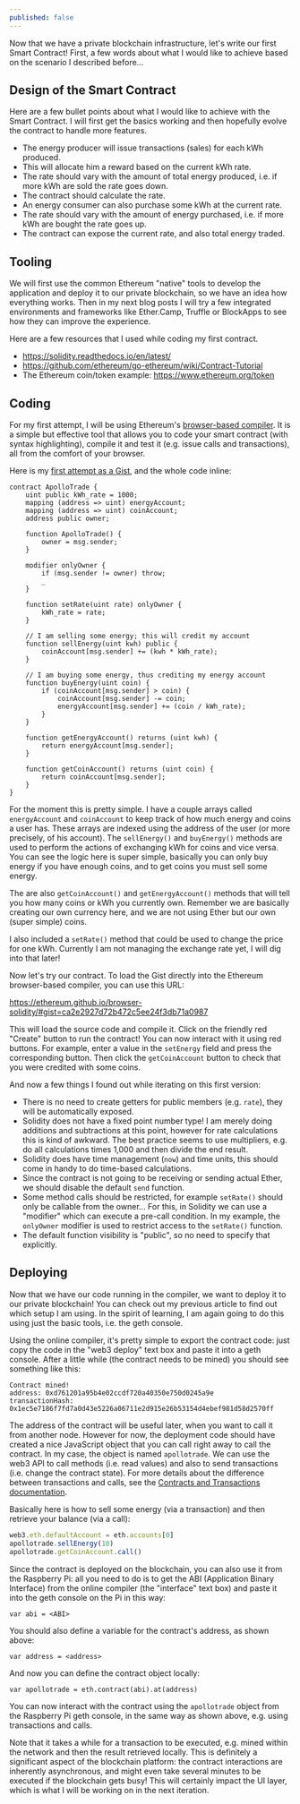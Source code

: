 ```yaml
---
published: false
---
```

Now that we have a private blockchain infrastructure, let's write our first Smart Contract! First, a few words about what I would like to achieve based on the scenario I described before...

## Design of the Smart Contract

Here are a few bullet points about what I would like to achieve with the Smart Contract. I will first get the basics working and then hopefully evolve the contract to handle more features.

- The energy producer will issue transactions (sales) for each kWh produced.
- This will allocate him a reward based on the current kWh rate.
- The rate should vary with the amount of total energy produced, i.e. if more kWh are sold the rate goes down.
- The contract should calculate the rate.
- An energy consumer can also purchase some kWh at the current rate.
- The rate should vary with the amount of energy purchased, i.e. if more kWh are bought the rate goes up.
- The contract can expose the current rate, and also total energy traded.

## Tooling

We will first use the common Ethereum "native" tools to develop the application and deploy it to our private blockchain, so we have an idea how everything works. Then in my next blog posts I will try a few integrated environments and frameworks like Ether.Camp, Truffle or BlockApps to see how they can improve the experience.

Here are a few resources that I used while coding my first contract.

- https://solidity.readthedocs.io/en/latest/
- https://github.com/ethereum/go-ethereum/wiki/Contract-Tutorial
- The Ethereum coin/token example: https://www.ethereum.org/token

## Coding

For my first attempt, I will be using Ethereum's [browser-based compiler](https://ethereum.github.io/browser-solidity/). It is a simple but effective tool that allows you to code your smart contract (with syntax highlighting), compile it and test it (e.g. issue calls and transactions), all from the comfort of your browser.

Here is my [first attempt as a Gist](https://gist.github.com/tomconte/ca2e2927d72b472c5ee24f3db71a0987), and the whole code inline:

~~~
contract ApolloTrade {
    uint public kWh_rate = 1000;
    mapping (address => uint) energyAccount;
    mapping (address => uint) coinAccount;
    address public owner;
    
    function ApolloTrade() {
        owner = msg.sender;
    }
    
    modifier onlyOwner {
        if (msg.sender != owner) throw;
        _
    }
    
    function setRate(uint rate) onlyOwner {
        kWh_rate = rate;
    }

    // I am selling some energy; this will credit my account
    function sellEnergy(uint kwh) public {
        coinAccount[msg.sender] += (kwh * kWh_rate);
    }

    // I am buying some energy, thus crediting my energy account
    function buyEnergy(uint coin) {
        if (coinAccount[msg.sender] > coin) {
            coinAccount[msg.sender] -= coin;
            energyAccount[msg.sender] += (coin / kWh_rate);
        }
    }
    
    function getEnergyAccount() returns (uint kwh) {
        return energyAccount[msg.sender];
    }

    function getCoinAccount() returns (uint coin) {
        return coinAccount[msg.sender];
    }
}
~~~

For the moment this is pretty simple. I have a couple arrays called `energyAccount` and `coinAccount` to keep track of how much energy and coins a user has. These arrays are indexed using the address of the user (or more precisely, of his account). The `sellEnergy()` and `buyEnergy()` methods are used to perform the actions of exchanging kWh for coins and vice versa. You can see the logic here is super simple, basically you can only buy energy if you have enough coins, and to get coins you must sell some energy.

The are also `getCoinAccount()` and `getEnergyAccount()` methods that will tell you how many coins or kWh you currently own. Remember we are basically creating our own currency here, and we are not using Ether but our own (super simple) coins.

I also included a `setRate()` method that could be used to change the price for one kWh. Currently I am not managing the exchange rate yet, I will dig into that later!  

Now let's try our contract. To load the Gist directly into the Ethereum browser-based compiler, you can use this URL:

https://ethereum.github.io/browser-solidity/#gist=ca2e2927d72b472c5ee24f3db71a0987

This will load the source code and compile it. Click on the friendly red "Create" button to run the contract! You can now interact with it using red buttons. For example, enter a value in the `setEnergy` field and press the corresponding button. Then click the `getCoinAccount` button to check that you were credited with some coins. 

And now a few things I found out while iterating on this first version:

- There is no need to create getters for public members (e.g. `rate`), they will be automatically exposed.
- Solidity does not have a fixed point number type! I am merely doing additions and subtractions at this point, however for rate calculations this is kind of awkward. The best practice seems to use multipliers, e.g. do all calculations times 1,000 and then divide the end result.
- Solidity does have time management (`now`) and time units, this should come in handy to do time-based calculations.
- Since the contract is not going to be receiving or sending actual Ether, we should disable the default `send` function.
- Some method calls should be restricted, for example `setRate()` should only be callable from the owner… For this, in Solidity we can use a "modifier" which can execute a pre-call condition. In my example, the `onlyOwner` modifier is used to restrict access to the `setRate()` function.
- The default function visibility is "public", so no need to specify that explicitly.

## Deploying

Now that we have our code running in the compiler, we want to deploy it to our private blockchain! You can check out my previous article to find out which setup I am using. In the spirit of learning, I am again going to do this using just the basic tools, i.e. the geth console.

Using the online compiler, it's pretty simple to export the contract code: just copy the code in the "web3 deploy" text box and paste it into a geth console. After a little while (the contract needs to be mined) you should see something like this:

~~~
Contract mined! 
address: 0xd761201a95b4e02ccdf720a40350e750d0245a9e 
transactionHash: 0x1ec5e7186f7fd7a0d43e5226a06711e2d915e26b53154d4ebef981d58d2570ff
~~~

The address of the contract will be useful later, when you want to call it from another node. However for now, the deployment code should have created a nice JavaScript object that you can call right away to call the contract. In my case, the object is named `apollotrade`. We can use the web3 API to call methods (i.e. read values) and also to send transactions (i.e. change the contract state). For more details about the difference between transactions and calls, see the [Contracts and Transactions documentation](http://ethdocs.org/en/latest/contracts-and-transactions/contracts.html#interacting-with-a-contract).

Basically here is how to sell some energy (via a transaction) and then retrieve your balance (via a call):

~~~ javascript
web3.eth.defaultAccount = eth.accounts[0]
apollotrade.sellEnergy(10)
apollotrade.getCoinAccount.call()
~~~

Since the contract is deployed on the blockchain, you can also use it from the Raspberry Pi: all you need to do is to get the ABI (Application Binary Interface) from the online compiler (the "interface" text box) and paste it into the geth console on the Pi in this way:

~~~
var abi = <ABI>
~~~

You should also define a variable for the contract's address, as shown above:

~~~
var address = <address>
~~~

And now you can define the contract object locally:

~~~
var apollotrade = eth.contract(abi).at(address)
~~~

You can now interact with the contract using the `apollotrade` object from the Raspberry Pi geth console, in the same way as shown above, e.g. using transactions and calls.

Note that it takes a while for a transaction to be executed, e.g. mined within the network and then the result retrieved locally. This is definitely a significant aspect of the blockchain platform: the contract interactions are inherently asynchronous, and might even take several minutes to be executed if the blockchain gets busy! This will certainly impact the UI layer, which is what I will be working on in the next iteration.
